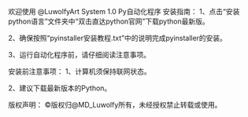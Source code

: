 欢迎使用 @LuwolfyArt System 1.0 Py自动化程序
安装指南：
1、点击“安装python语言”文件夹中“双击直达python官网”下载python最新版。

2、确保按照“pyinstaller安装教程.txt”中的说明完成pyinstaller的安装。

3、运行自动化程序前，请仔细阅读注意事项。

安装前注意事项：
1、计算机须保持联网状态。

2、建议下载最新版本的Python。

版权声明：
©版权归@MD_Luwolfy所有，未经授权禁止转载或使用。
